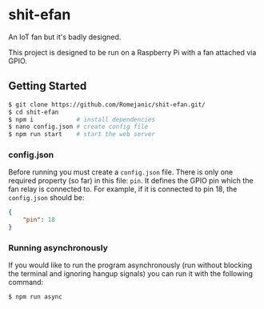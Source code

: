 # shit-efan
An IoT fan but it's badly designed.

This project is designed to be run on a Raspberry Pi with
a fan attached via GPIO.

## Getting Started
```sh
$ git clone https://github.com/Romejanic/shit-efan.git/
$ cd shit-efan
$ npm i            # install dependencies
$ nano config.json # create config file
$ npm run start    # start the web server
```

### config.json
Before running you must create a `config.json` file. There is only
one required property (so far) in this file: `pin`. It defines the
GPIO pin which the fan relay is connected to. For example, if it is
connected to pin 18, the `config.json` should be:

```json
{
    "pin": 18
}
```

### Running asynchronously
If you would like to run the program asynchronously (run without blocking
the terminal and ignoring hangup signals) you can run it with the
following command:

```sh
$ npm run async
```